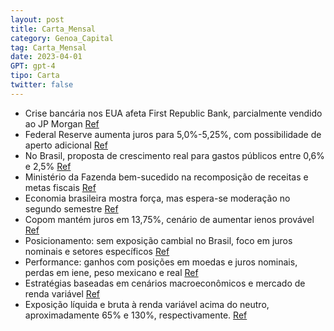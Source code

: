```yaml
---
layout: post
title: Carta_Mensal
category: Genoa_Capital
tag: Carta_Mensal
date: 2023-04-01
GPT: gpt-4
tipo: Carta
twitter: false
---
```


- Crise bancária nos EUA afeta First Republic Bank, parcialmente vendido ao JP Morgan
<a href="#" onclick="search_on_pdf('w w w . g e n o a c a p i t a l . c o m . b rCARTA MENSALwww.genoacapital.com.brCenárioA crise d')">Ref</a>
- Federal Reserve aumenta juros para 5,0%-5,25%, com possibilidade de aperto adicional
<a href="#" onclick="search_on_pdf('O Federal Reserve, por sua vez, aumentou os juros para 5,0%-5,25% e deixou a portaligeiramente aber')">Ref</a>
- No Brasil, proposta de crescimento real para gastos públicos entre 0,6% e 2,5%
<a href="#" onclick="search_on_pdf('No Brasil, o texto do arcabouço veio muito próximo do que era noticiado. A propostadetermina uma fa')">Ref</a>
- Ministério da Fazenda bem-sucedido na recomposição de receitas e metas fiscais
<a href="#" onclick="search_on_pdf('De todo modo, o Ministério da Fazenda tem sido (até o momento) bem sucedido nesteúltimo tópico. Se ')">Ref</a>
- Economia brasileira mostra força, mas espera-se moderação no segundo semestre
<a href="#" onclick="search_on_pdf('econômico justifique. Os dados correntes de atividade e mercado de trabalho continuamresilientes, p')">Ref</a>
- Copom mantém juros em 13,75%, cenário de aumentar ienos provável
<a href="#" onclick="search_on_pdf('movimento para o segundo semestre.Em termos de política monetária, o Copom manteve os juros em 13,7')">Ref</a>
- Posicionamento: sem exposição cambial no Brasil, foco em juros nominais e setores específicos
<a href="#" onclick="search_on_pdf('Juros Brasil: Mantemos as posições aplicadas nos juros nominais e vendidas em inflaçãoimplícita.Câ')">Ref</a>
- Performance: ganhos com posições em moedas e juros nominais, perdas em iene, peso mexicano e real
<a href="#" onclick="search_on_pdf('moedas compradas no euro, e vendidas no peso colombiano e yuan chinês. Tambémganhamos com as aposta')">Ref</a>
- Estratégias baseadas em cenários macroeconômicos e mercado de renda variável
<a href="#" onclick="search_on_pdf('OBJETIVO DO FUNDOO fundo busca rentabilidade acima do CDI no longo prazo por meio de estratégias de')">Ref</a>
- Exposição líquida e bruta à renda variável acima do neutro, aproximadamente 65% e 130%, respectivamente.
<a href="#" onclick="search_on_pdf('desaceleração econômica esperada pelos agentes. Atualmente, nossas exposições líquida ebruta à rend')">Ref</a>
